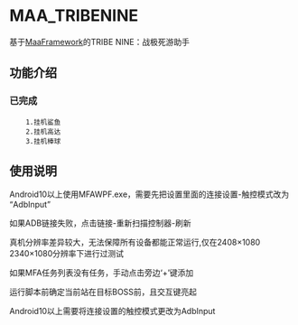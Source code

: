 # MAA_TRIBENINE
基于[MaaFramework](https://github.com/MaaXYZ/MaaFramework)的TRIBE NINE：战极死游助手

## 功能介绍

### 已完成
    
        1.挂机鲨鱼
        2.挂机高达
        3.挂机棒球

## 使用说明


Android10以上使用MFAWPF.exe，需要先把设置里面的连接设置-触控模式改为 “AdbInput”

如果ADB链接失败，点击链接-重新扫描控制器-刷新

真机分辨率差异较大，无法保障所有设备都能正常运行,仅在2408×1080 2340×1080分辨率下进行过测试

如果MFA任务列表没有任务，手动点击旁边‘+’键添加

运行脚本前确定当前站在目标BOSS前，且交互键亮起

Android10以上需要将连接设置的触控模式更改为AdbInput
